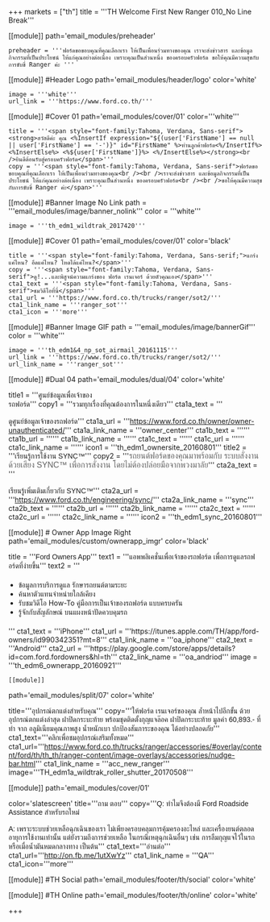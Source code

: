 +++
markets = ["th"]
title = '''TH Welcome First New Ranger 010_No Line Break'''

[[module]]
path='email_modules/preheader'

	preheader = '''ฟอร์ดขอขอบคุณที่คุณเลือกเรา ให้เป็นเพื่อนร่วมทางของคุณ เราจะส่งข่าวสาร และข้อมูลกิจกรรมที่เป็นประโยชน์ ให้แก่คุณอย่างต่อเนื่อง เพราะคุณเป็นส่วนหนึ่ง ของครอบครัวฟอร์ด ขอให้คุณมีความสุขกับการขับขี่ Ranger ค่ะ '''

[[module]] #Header Logo
path='email_modules/header/logo'
color='white'

	image = '''white'''
	url_link = '''https://www.ford.co.th/'''

[[module]] #Cover 01
path='email_modules/cover/01'
color='''white'''
 
	title = '''<span style="font-family:Tahoma, Verdana, Sans-serif"><strong>สวัสดีค่ะ คุณ <%InsertIf expression="${(user['FirstName'] == null || user['FirstName'] == '-')}" id="FirstName" %>ท่านลูกค้าฟอร์ด<%/InsertIf%> <%InsertElse%> <%${user['FirstName']}%> <%/InsertElse%></strong><br />ยินดีต้อนรับสู่ครอบครัวฟอร์ด</span>'''
	copy = '''<span style="font-family:Tahoma, Verdana, Sans-serif">ฟอร์ดขอขอบคุณที่คุณเลือกเรา ให้เป็นเพื่อนร่วมทางของคุณ<br /><br />เราจะส่งข่าวสาร และข้อมูลกิจกรรมที่เป็นประโยชน์ ให้แก่คุณอย่างต่อเนื่อง เพราะคุณเป็นส่วนหนึ่ง ของครอบครัวฟอร์ด<br /><br />ขอให้คุณมีความสุขกับการขับขี่ Ranger ค่ะ</span>'''

[[module]] #Banner Image No Link
path = '''email_modules/image/banner_nolink'''
color = '''white'''

	image = '''th_edm1_wildtrak_2017420'''

[[module]] #Cover 01
path='email_modules/cover/01'
color='black'

	title = '''<span style="font-family:Tahoma, Verdana, Sans-serif;">แกร่งแค่ไหน? อึดแค่ไหน? โหดได้แค่ไหน?</span>'''
	copy = '''<span style="font-family:Tahoma, Verdana, Sans-serif">ดู!...และพิสูจน์ความแกร่งของ ฟอร์ด เรนเจอร์ ด้วยตัวคุณเอง</span>'''
	cta1_text = '''<span style="font-family:Tahoma, Verdana, Sans-serif">ชมวิดีโอที่นี่</span>'''
	cta1_url = '''https://www.ford.co.th/trucks/ranger/sot2/'''
	cta1_link_name = '''ranger_sot'''
	cta1_icon = '''more'''

[[module]] #Banner Image GIF
path = '''email_modules/image/bannerGif'''
color = '''white'''

	image = '''th_edm1&4_np_sot_airmail_20161115'''
	url_link = '''https://www.ford.co.th/trucks/ranger/sot2/'''
	url_link_name = '''ranger_sot'''

[[module]] #Dual 04
path='email_modules/dual/04'
color='white'

title1 = '''<span style="font-family:Tahoma, Verdana, Sans-serif">ศูนย์ข้อมูลเพื่อเจ้าของ<br />รถฟอร์ด</span>'''
	copy1 = '''<span style="font-family:Tahoma, Verdana, Sans-serif">รวมทุกเรื่องที่คุณต้องการในหนึ่งเดียว</span>'''
	cta1a_text = '''<span style="font-family:Tahoma, Verdana, Sans-serif"><br /><br />ดูศูนย์ข้อมูลเจ้าของรถฟอร์ด</span>'''
	cta1a_url = '''https://www.ford.co.th/owner/owner-unauthenticated/'''
	cta1a_link_name = '''owner_center'''
	cta1b_text = ''''''
	cta1b_url = ''''''
	cta1b_link_name = ''''''
	cta1c_text = ''''''
	cta1c_url = ''''''
	cta1c_link_name = ''''''
	icon1 = '''th_edm1_ownersite_20160801'''
	title2 = '''<span style="font-family:Tahoma, Verdana, Sans-serif">เรียนรู้การใช้งาน SYNC&trade;</span>'''
	copy2 = '''<span style="font-family:Tahoma, Verdana, Sans-serif"><span style="color:#616161; font-size:16px">รถยนต์ฟอร์ดของคุณมาพร้อมกับ ระบบสั่งงานด้วยเสียง SYNC&trade; เพื่อการสั่งงาน โดยไม่ต้องปล่อยมือจากพวงมาลัย</span></span>'''
	cta2a_text = '''<span style="font-family:Tahoma, Verdana, Sans-serif"><br /><br />เรียนรู้เพิ่มเติมเกี่ยวกับ SYNC&trade;</span>'''
	cta2a_url = '''https://www.ford.co.th/engineering/sync/'''
	cta2a_link_name = '''sync'''
	cta2b_text = ''''''
	cta2b_url = ''''''
	cta2b_link_name = ''''''
	cta2c_text = ''''''
	cta2c_url = ''''''
	cta2c_link_name = ''''''
	icon2 = '''th_edm1_sync_20160801'''

[[module]] # Owner App Image Right
path='email_modules/custom/ownerapp_imgr'
color='black'

title = '''<span style="font-family:Tahoma, Verdana, Sans-serif">Ford Owners App</span>'''
text1 = '''<span style="font-family:Tahoma, Verdana, Sans-serif">แอพพลิเคชั่นเพื่อเจ้าของรถฟอร์ด เพื่อการดูแลรถฟอร์ดที่ง่ายขึ้น</span>'''
text2 = '''<span style="font-family:Tahoma, Verdana, Sans-serif; font-Size: 14px">
<ul style="margin: 20px; padding: 0;">
<li>ข้อมูลการบริการดูแล รักษารถยนต์ตามระยะ</li>
<li>ค้นหาตัวแทนจำหน่ายใกล้เคียง</li>
<li>รับชมวิดีโอ How-To คู่มือการเป็นเจ้าของรถฟอร์ด แบบครบครัน</li>
<li>รู้จักกับสัญลักษณ์ บนแผงหน้าปัดควบคุมรถ</li>
</ul>
</span>'''
	cta1_text = '''iPhone'''
	cta1_url = '''https://itunes.apple.com/TH/app/ford-owners/id990342351?mt=8'''
	cta1_link_name = '''oa_iphone'''
	cta2_text = '''Android'''
	cta2_url = '''https://play.google.com/store/apps/details?id=com.ford.fordowners&hl=th'''
	cta2_link_name = '''oa_andriod'''
	image = '''th_edm6_ownerapp_20160921'''

	[[module]]
path='email_modules/split/07'
color='white'

title='''<span style="font-family:Tahoma, Verdana, Sans-serif">อุปกรณ์ตกแต่งสำหรับคุณ</span>'''
copy='''<span style="font-family:Tahoma, Verdana, Sans-serif">ให้ฟอร์ด เรนเจอร์ของคุณ ล้ำหน้าไปอีกขั้น ด้วยอุปกรณ์ตกแต่งล่าสุด ฝาปิดกระบะท้าย พร้อมชุดติดตั้งกุญแจล๊อค ฝาปิดกระบะท้าย มูลค่า 60,893.- ที่ทำ จาก อลูมิเนียมคุณภาพสูง น้ำหนักเบา ปกป้องสัมภาระของคุณ ได้อย่างปลอดภัย</span>'''
cta1_text='''<span style="font-family:Tahoma, Verdana, Sans-serif">คลิกเพื่อชมอุปกรณ์เสริมทั้งหมด</span>'''
cta1_url='''https://www.ford.co.th/trucks/ranger/accessories/#overlay/content/ford/th/th_th/ranger-content/image-overlays/accessories/nudge-bar.html'''
cta1_link_name = '''acc_new_ranger'''
image='''TH_edm1a_wildtrak_roller_shutter_20170508'''

[[module]]
path='email_modules/cover/01'

color='slatescreen'
title='''<span style="font-family:Tahoma, Verdana, Sans-serif">ถาม ตอบ</span>'''
copy='''<span style="font-family:Tahoma, Verdana, Sans-serif">Q: ทำไมจึงต้องมี Ford Roadside Assistance สำหรับรถใหม่<br /><br />A: เพราะระบบช่วยเหลือฉุกเฉินของเรา ไม่เพียงครอบคลุมการคุ้มครองอะไหล่ และเครื่องยนต์ตลอดอายุการใช้งานเท่านั้น แต่ยังรวมถึงการช่วยเหลือ ในกรณีเหตุฉุกเฉินอื่นๆ เช่น การลืมกุญแจไว้ในรถ หรือเมื่อน้ำมันหมดกลางทาง เป็นต้น</span>'''
cta1_text='''<span style="font-family:Tahoma, Verdana, Sans-serif">อ่านต่อ</span>'''
cta1_url='''http://on.fb.me/1utXwYz'''
cta1_link_name = '''QA'''
cta1_icon='''more'''


[[module]] #TH Social
path='email_modules/footer/th/social'
color='white'

[[module]] #TH Online
path='email_modules/footer/th/online'
color='white'

+++